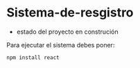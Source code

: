   <h1>Sistema-de-resgistro</h1>

- estado del proyecto en construción

Para ejecutar el sistema debes poner:

```npm install react```
